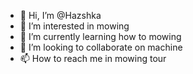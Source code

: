 - 👋 Hi, I’m @Hazshka
- 👀 I’m interested in mowing
- 🌱 I’m currently learning how to mowing
- 💞️ I’m looking to collaborate on machine
- 📫 How to reach me in mowing tour

<!---
ConsHazz/ConsHazz is a ✨ special ✨ repository because its `README.md` (this file) appears on your GitHub profile.
You can click the Preview link to take a look at your changes.
--->
